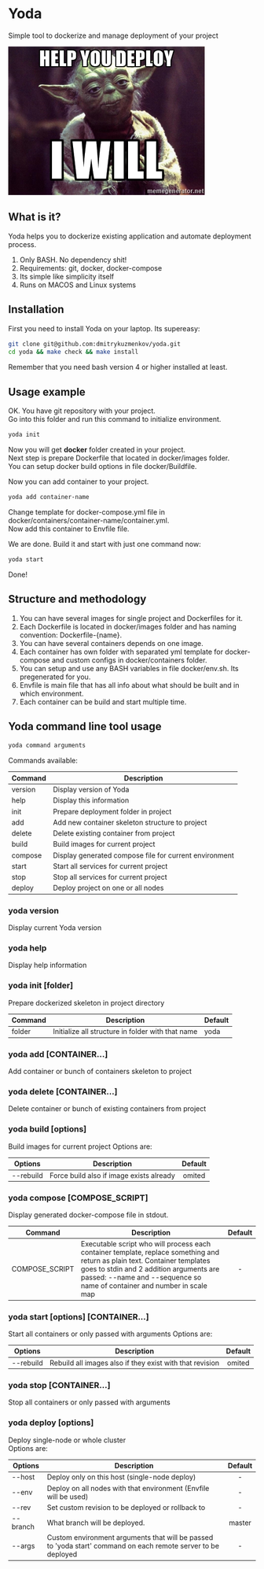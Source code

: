 # Yoda
Simple tool to dockerize and manage deployment of your project  

![Alt text](/img/yoda.jpg?raw=true "Help you deploy I will")  

## What is it?
Yoda helps you to dockerize existing application and automate deployment process.

1. Only BASH. No dependency shit!
2. Requirements: git, docker, docker-compose
3. Its simple like simplicity itself
4. Runs on MACOS and Linux systems

## Installation
First you need to install Yoda on your laptop. Its supereasy:

```bash
git clone git@github.com:dmitrykuzmenkov/yoda.git
cd yoda && make check && make install
```

Remember that you need bash version 4 or higher installed at least.

## Usage example
OK. You have git repository with your project.  
Go into this folder and run this command to initialize environment.

```bash
yoda init
```

Now you will get **docker** folder created in your project.  
Next step is prepare Dockerfile that located in docker/images folder.  
You can setup docker build options in file docker/Buildfile.

Now you can add container to your project.

```bash
yoda add container-name
```

Change template for docker-compose.yml file in docker/containers/container-name/container.yml.  
Now add this container to Envfile file.

We are done. Build it and start with just one command now:

```bash
yoda start
```

Done!

## Structure and methodology
1. You can have several images for single project and Dockerfiles for it.
2. Each Dockerfile is located in docker/images folder and has naming convention: Dockerfile-{name}.
3. You can have several containers depends on one image.
4. Each container has own folder with separated yml template for docker-compose and custom configs in docker/containers folder.
5. You can setup and use any BASH variables in file docker/env.sh. Its pregenerated for you.
6. Envfile is main file that has all info about what should be built and in which environment.
7. Each container can be build and start multiple time.

## Yoda command line tool usage
```bash
yoda command arguments
```

Commands available:  

| Command | Description |
|---|---|
| version | Display version of Yoda |
| help | Display this information |
| init | Prepare deployment folder in project |
| add |  Add new container skeleton structure to project |
| delete | Delete existing container from project |
| build |  Build images for current project |
| compose |  Display generated compose file for current environment |
| start |  Start all services for current project |
| stop | Stop all services for current project |
| deploy | Deploy project on one or all nodes |

### yoda version
Display current Yoda version

### yoda help
Display help information

### yoda init [folder]
Prepare dockerized skeleton in project directory

| Command | Description | Default |
|---|---|---|
| folder | Initialize all structure in folder with that name | yoda |

### yoda add [CONTAINER...]
Add container or bunch of containers skeleton to project

### yoda delete [CONTAINER...]
Delete container or bunch of existing containers from project

### yoda build [options]
Build images for current project
Options are:

| Options | Description | Default |
|---|---|:---:|
| --rebuild | Force build also if image exists already | omited |

### yoda compose [COMPOSE_SCRIPT]
Display generated docker-compose file in stdout.

| Command | Description | Default |
|---|---|:---:|
| COMPOSE_SCRIPT | Executable script who will process each container template, replace something and return as plain text. Container templates goes to stdin and 2 addition arguments are passed: --name and --sequence so name of container and number in scale map | - |

### yoda start [options] [CONTAINER...]
Start all containers or only passed with arguments
Options are:

| Options | Description | Default |
|---|---|:---:|
| --rebuild | Rebuild all images also if they exist with that revision | omited |

### yoda stop [CONTAINER...]
Stop all containers or only passed with arguments

### yoda deploy [options]
Deploy single-node or whole cluster  
Options are:

| Options | Description | Default |
|---|---|:---:|
| --host | Deploy only on this host (single-node deploy) | - |
| --env | Deploy on all nodes with that environment (Envfile will be used) | - |
| --rev | Set custom revision to be deployed or rollback to | - |
| --branch | What branch will be deployed. | master |
| --args | Custom environment arguments that will be passed to 'yoda start' command on each remote server to be deployed | - |
